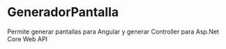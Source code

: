 # GeneradorPantalla
Permite generar pantallas para Angular y generar Controller para Asp.Net Core Web API
